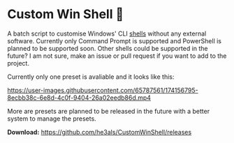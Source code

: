 # Custom Win Shell 🐚
A batch script to customise Windows' CLI [shells](https://en.wikipedia.org/wiki/Shell_(computing)) without any external software. Currently only Command Prompt is supported and PowerShell is planned to be supported soon. Other shells could be supported in the future? I am not sure, make an issue or pull request if you want to add to the project.

Currently only one preset is avaliable and it looks like this:

https://user-images.githubusercontent.com/65787561/174156795-8ecbb38c-6e8d-4c0f-9404-26a02eedb86d.mp4

More are presets are planned to be released in the future with a better system to manage the presets.

**Download:** https://github.com/he3als/CustomWinShell/releases